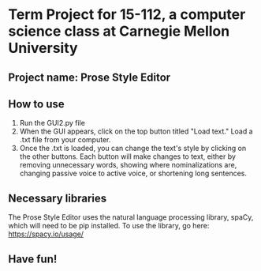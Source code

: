 # Term Project for 15-112, a computer science class at Carnegie Mellon University

## Project name: Prose Style Editor

## How to use
1. Run the GUI2.py file
2. When the GUI appears, click on the top button titled "Load text." Load a .txt file from your computer.
3. Once the .txt is loaded, you can change the text's style by clicking on the other buttons. Each button will make changes to text, either by removing unnecessary words, showing where nominalizations are, changing passive voice to active voice, or shortening long sentences. 

## Necessary libraries
The Prose Style Editor uses the natural language processing library, spaCy, which will need to be pip installed. To use the library, go here: https://spacy.io/usage/

## Have fun!
